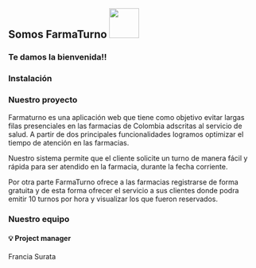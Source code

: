 <h2> Somos FarmaTurno
<img src="https://media.giphy.com/media/LnQjpWaON8nhr21vNW/giphy.gif" width="60"> </h2>

<h3>Te damos la bienvenida!! </h3> 

<h3>Instalación </h3> 

<h3>Nuestro proyecto </h3> 

 Farmaturno es una aplicación web que tiene como objetivo evitar largas filas presenciales en las farmacias de Colombia adscritas al servicio de salud. A partir de dos principales funcionalidades logramos optimizar el tiempo de atención en las farmacias.

Nuestro sistema permite que el cliente solicite un turno de manera fácil y rápida para ser atendido en la farmacia, durante la fecha corriente. 

Por otra parte FarmaTurno ofrece a las farmacias registrarse de forma gratuita y de esta forma ofrecer el servicio a sus clientes donde podra emitir 10 turnos por hora y visualizar los que fueron reservados. 

<h3>Nuestro equipo </h3> 

<h4>
💡 Project manager </h4> 
  
  Francia Surata 

